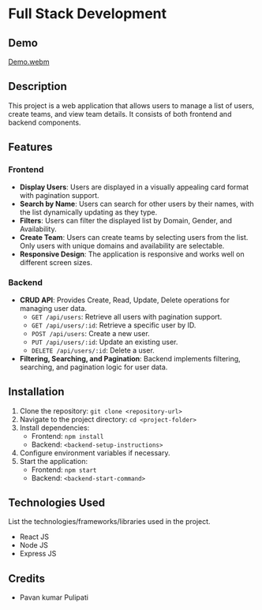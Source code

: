 # Full Stack Development

## Demo 
[Demo.webm](https://github.com/PavanPk1/Full-Stack-Development-Heliverse-Project-/assets/119096078/5403dfd6-d115-4c86-9bfe-ac69da9f548c)


## Description

This project is a web application that allows users to manage a list of users, create teams, and view team details. It consists of both frontend and backend components.

## Features

### Frontend

- **Display Users**: Users are displayed in a visually appealing card format with pagination support.
- **Search by Name**: Users can search for other users by their names, with the list dynamically updating as they type.
- **Filters**: Users can filter the displayed list by Domain, Gender, and Availability.
- **Create Team**: Users can create teams by selecting users from the list. Only users with unique domains and availability are selectable.
- **Responsive Design**: The application is responsive and works well on different screen sizes.

### Backend

- **CRUD API**: Provides Create, Read, Update, Delete operations for managing user data.
  - `GET /api/users`: Retrieve all users with pagination support.
  - `GET /api/users/:id`: Retrieve a specific user by ID.
  - `POST /api/users`: Create a new user.
  - `PUT /api/users/:id`: Update an existing user.
  - `DELETE /api/users/:id`: Delete a user.
- **Filtering, Searching, and Pagination**: Backend implements filtering, searching, and pagination logic for user data.

## Installation

1. Clone the repository: `git clone <repository-url>`
2. Navigate to the project directory: `cd <project-folder>`
3. Install dependencies:
   - Frontend: `npm install`
   - Backend: `<backend-setup-instructions>`
4. Configure environment variables if necessary.
5. Start the application:
   - Frontend: `npm start`
   - Backend: `<backend-start-command>`

## Technologies Used

List the technologies/frameworks/libraries used in the project.
  -  React JS
  -  Node JS
  -  Express JS
    
## Credits
 - Pavan kumar Pulipati
